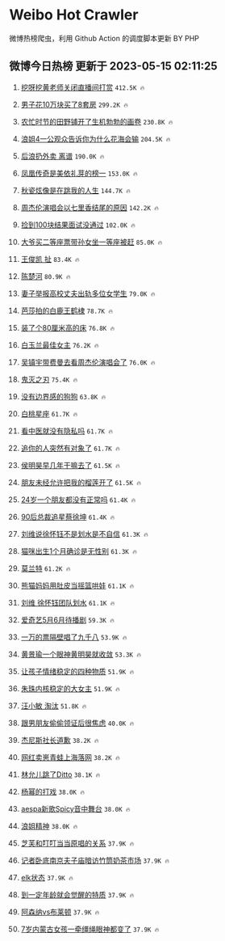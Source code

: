 # Weibo Hot Crawler 



微博热榜爬虫，利用 Github Action 的调度脚本更新 BY PHP 


## 微博今日热榜 更新于 2023-05-15 02:11:25 
1. [挖呀挖黄老师关闭直播间打赏](https://s.weibo.com/weibo?q=%23%E6%8C%96%E5%91%80%E6%8C%96%E9%BB%84%E8%80%81%E5%B8%88%E5%85%B3%E9%97%AD%E7%9B%B4%E6%92%AD%E9%97%B4%E6%89%93%E8%B5%8F%23&t=31&band_rank=1&Refer=top) `412.5K 🔥` 

1. [男子花10万块买了8套房](https://s.weibo.com/weibo?q=%23%E7%94%B7%E5%AD%90%E8%8A%B110%E4%B8%87%E5%9D%97%E4%B9%B0%E4%BA%868%E5%A5%97%E6%88%BF%23&t=31&band_rank=2&Refer=top) `299.2K 🔥` 

1. [农忙时节的田野铺开了生机勃勃的画卷](https://s.weibo.com/weibo?q=%23%E5%86%9C%E5%BF%99%E6%97%B6%E8%8A%82%E7%9A%84%E7%94%B0%E9%87%8E%E9%93%BA%E5%BC%80%E4%BA%86%E7%94%9F%E6%9C%BA%E5%8B%83%E5%8B%83%E7%9A%84%E7%94%BB%E5%8D%B7%23&t=31&band_rank=3&Refer=top) `230.8K 🔥` 

1. [浪姐4一公观众告诉你为什么花海会输](https://s.weibo.com/weibo?q=%23%E6%B5%AA%E5%A7%904%E4%B8%80%E5%85%AC%E8%A7%82%E4%BC%97%E5%91%8A%E8%AF%89%E4%BD%A0%E4%B8%BA%E4%BB%80%E4%B9%88%E8%8A%B1%E6%B5%B7%E4%BC%9A%E8%BE%93%23&t=31&band_rank=4&Refer=top) `204.5K 🔥` 

1. [后浪扔外卖 离谱](https://s.weibo.com/weibo?q=%E5%90%8E%E6%B5%AA%E6%89%94%E5%A4%96%E5%8D%96%20%E7%A6%BB%E8%B0%B1&t=31&band_rank=5&Refer=top) `190.0K 🔥` 

1. [凤凰传奇是美依礼芽的榜一](https://s.weibo.com/weibo?q=%23%E5%87%A4%E5%87%B0%E4%BC%A0%E5%A5%87%E6%98%AF%E7%BE%8E%E4%BE%9D%E7%A4%BC%E8%8A%BD%E7%9A%84%E6%A6%9C%E4%B8%80%23&t=31&band_rank=6&Refer=top) `153.0K 🔥` 

1. [秋瓷炫像是在跳我的人生](https://s.weibo.com/weibo?q=%23%E7%A7%8B%E7%93%B7%E7%82%AB%E5%83%8F%E6%98%AF%E5%9C%A8%E8%B7%B3%E6%88%91%E7%9A%84%E4%BA%BA%E7%94%9F%23&t=31&band_rank=7&Refer=top) `144.7K 🔥` 

1. [周杰伦演唱会以七里香结尾的原因](https://s.weibo.com/weibo?q=%23%E5%91%A8%E6%9D%B0%E4%BC%A6%E6%BC%94%E5%94%B1%E4%BC%9A%E4%BB%A5%E4%B8%83%E9%87%8C%E9%A6%99%E7%BB%93%E5%B0%BE%E7%9A%84%E5%8E%9F%E5%9B%A0%23&t=31&band_rank=8&Refer=top) `142.2K 🔥` 

1. [捡到100块结果面试没通过](https://s.weibo.com/weibo?q=%23%E6%8D%A1%E5%88%B0100%E5%9D%97%E7%BB%93%E6%9E%9C%E9%9D%A2%E8%AF%95%E6%B2%A1%E9%80%9A%E8%BF%87%23&t=31&band_rank=9&Refer=top) `102.0K 🔥` 

1. [大爷买二等座票带孙女坐一等座被赶](https://s.weibo.com/weibo?q=%23%E5%A4%A7%E7%88%B7%E4%B9%B0%E4%BA%8C%E7%AD%89%E5%BA%A7%E7%A5%A8%E5%B8%A6%E5%AD%99%E5%A5%B3%E5%9D%90%E4%B8%80%E7%AD%89%E5%BA%A7%E8%A2%AB%E8%B5%B6%23&t=31&band_rank=10&Refer=top) `85.0K 🔥` 

1. [王俊凯 扯](https://s.weibo.com/weibo?q=%E7%8E%8B%E4%BF%8A%E5%87%AF%20%E6%89%AF&t=31&band_rank=11&Refer=top) `83.4K 🔥` 

1. [陈楚河](https://s.weibo.com/weibo?q=%E9%99%88%E6%A5%9A%E6%B2%B3&t=31&band_rank=12&Refer=top) `80.9K 🔥` 

1. [妻子举报高校丈夫出轨多位女学生](https://s.weibo.com/weibo?q=%23%E5%A6%BB%E5%AD%90%E4%B8%BE%E6%8A%A5%E9%AB%98%E6%A0%A1%E4%B8%88%E5%A4%AB%E5%87%BA%E8%BD%A8%E5%A4%9A%E4%BD%8D%E5%A5%B3%E5%AD%A6%E7%94%9F%23&t=31&band_rank=13&Refer=top) `79.0K 🔥` 

1. [芭莎拍的白鹿王鹤棣](https://s.weibo.com/weibo?q=%23%E8%8A%AD%E8%8E%8E%E6%8B%8D%E7%9A%84%E7%99%BD%E9%B9%BF%E7%8E%8B%E9%B9%A4%E6%A3%A3%23&t=31&band_rank=14&Refer=top) `78.7K 🔥` 

1. [装了个80厘米高的床](https://s.weibo.com/weibo?q=%23%E8%A3%85%E4%BA%86%E4%B8%AA80%E5%8E%98%E7%B1%B3%E9%AB%98%E7%9A%84%E5%BA%8A%23&t=31&band_rank=15&Refer=top) `76.8K 🔥` 

1. [白玉兰最佳女主](https://s.weibo.com/weibo?q=%E7%99%BD%E7%8E%89%E5%85%B0%E6%9C%80%E4%BD%B3%E5%A5%B3%E4%B8%BB&t=31&band_rank=16&Refer=top) `76.2K 🔥` 

1. [吴镇宇带费曼去看周杰伦演唱会了](https://s.weibo.com/weibo?q=%23%E5%90%B4%E9%95%87%E5%AE%87%E5%B8%A6%E8%B4%B9%E6%9B%BC%E5%8E%BB%E7%9C%8B%E5%91%A8%E6%9D%B0%E4%BC%A6%E6%BC%94%E5%94%B1%E4%BC%9A%E4%BA%86%23&t=31&band_rank=17&Refer=top) `76.0K 🔥` 

1. [鬼灭之刃](https://s.weibo.com/weibo?q=%E9%AC%BC%E7%81%AD%E4%B9%8B%E5%88%83&t=31&band_rank=18&Refer=top) `75.4K 🔥` 

1. [没有边界感的狗狗](https://s.weibo.com/weibo?q=%E6%B2%A1%E6%9C%89%E8%BE%B9%E7%95%8C%E6%84%9F%E7%9A%84%E7%8B%97%E7%8B%97&t=31&band_rank=19&Refer=top) `63.8K 🔥` 

1. [白桃星座](https://s.weibo.com/weibo?q=%E7%99%BD%E6%A1%83%E6%98%9F%E5%BA%A7&t=31&band_rank=20&Refer=top) `61.7K 🔥` 

1. [看中医就没有隐私吗](https://s.weibo.com/weibo?q=%23%E7%9C%8B%E4%B8%AD%E5%8C%BB%E5%B0%B1%E6%B2%A1%E6%9C%89%E9%9A%90%E7%A7%81%E5%90%97%23&t=31&band_rank=21&Refer=top) `61.7K 🔥` 

1. [追你的人突然有对象了](https://s.weibo.com/weibo?q=%23%E8%BF%BD%E4%BD%A0%E7%9A%84%E4%BA%BA%E7%AA%81%E7%84%B6%E6%9C%89%E5%AF%B9%E8%B1%A1%E4%BA%86%23&t=31&band_rank=22&Refer=top) `61.7K 🔥` 

1. [侯明昊早几年干嘛去了](https://s.weibo.com/weibo?q=%23%E4%BE%AF%E6%98%8E%E6%98%8A%E6%97%A9%E5%87%A0%E5%B9%B4%E5%B9%B2%E5%98%9B%E5%8E%BB%E4%BA%86%23&t=31&band_rank=23&Refer=top) `61.5K 🔥` 

1. [朋友未经允许把我的榴莲开了](https://s.weibo.com/weibo?q=%23%E6%9C%8B%E5%8F%8B%E6%9C%AA%E7%BB%8F%E5%85%81%E8%AE%B8%E6%8A%8A%E6%88%91%E7%9A%84%E6%A6%B4%E8%8E%B2%E5%BC%80%E4%BA%86%23&t=31&band_rank=24&Refer=top) `61.5K 🔥` 

1. [24岁一个朋友都没有正常吗](https://s.weibo.com/weibo?q=%2324%E5%B2%81%E4%B8%80%E4%B8%AA%E6%9C%8B%E5%8F%8B%E9%83%BD%E6%B2%A1%E6%9C%89%E6%AD%A3%E5%B8%B8%E5%90%97%23&t=31&band_rank=25&Refer=top) `61.4K 🔥` 

1. [90后总裁追星蔡徐坤](https://s.weibo.com/weibo?q=%2390%E5%90%8E%E6%80%BB%E8%A3%81%E8%BF%BD%E6%98%9F%E8%94%A1%E5%BE%90%E5%9D%A4%23&t=31&band_rank=26&Refer=top) `61.4K 🔥` 

1. [刘维说徐怀钰不是划水是不自信](https://s.weibo.com/weibo?q=%23%E5%88%98%E7%BB%B4%E8%AF%B4%E5%BE%90%E6%80%80%E9%92%B0%E4%B8%8D%E6%98%AF%E5%88%92%E6%B0%B4%E6%98%AF%E4%B8%8D%E8%87%AA%E4%BF%A1%23&t=31&band_rank=27&Refer=top) `61.3K 🔥` 

1. [猫咪出生1个月确诊是无性别](https://s.weibo.com/weibo?q=%23%E7%8C%AB%E5%92%AA%E5%87%BA%E7%94%9F1%E4%B8%AA%E6%9C%88%E7%A1%AE%E8%AF%8A%E6%98%AF%E6%97%A0%E6%80%A7%E5%88%AB%23&t=31&band_rank=28&Refer=top) `61.3K 🔥` 

1. [莫兰特](https://s.weibo.com/weibo?q=%E8%8E%AB%E5%85%B0%E7%89%B9&t=31&band_rank=29&Refer=top) `61.2K 🔥` 

1. [熊猫妈妈用肚皮当摇篮哄娃](https://s.weibo.com/weibo?q=%23%E7%86%8A%E7%8C%AB%E5%A6%88%E5%A6%88%E7%94%A8%E8%82%9A%E7%9A%AE%E5%BD%93%E6%91%87%E7%AF%AE%E5%93%84%E5%A8%83%23&t=31&band_rank=30&Refer=top) `61.1K 🔥` 

1. [刘维 徐怀钰团队划水](https://s.weibo.com/weibo?q=%E5%88%98%E7%BB%B4%20%E5%BE%90%E6%80%80%E9%92%B0%E5%9B%A2%E9%98%9F%E5%88%92%E6%B0%B4&t=31&band_rank=31&Refer=top) `61.1K 🔥` 

1. [爱奇艺5月6月待播剧](https://s.weibo.com/weibo?q=%23%E7%88%B1%E5%A5%87%E8%89%BA5%E6%9C%886%E6%9C%88%E5%BE%85%E6%92%AD%E5%89%A7%23&t=31&band_rank=32&Refer=top) `59.3K 🔥` 

1. [一万的票隔壁唱了九千八](https://s.weibo.com/weibo?q=%23%E4%B8%80%E4%B8%87%E7%9A%84%E7%A5%A8%E9%9A%94%E5%A3%81%E5%94%B1%E4%BA%86%E4%B9%9D%E5%8D%83%E5%85%AB%23&t=31&band_rank=33&Refer=top) `53.9K 🔥` 

1. [黄景瑜一个眼神黄明昊就收敛](https://s.weibo.com/weibo?q=%23%E9%BB%84%E6%99%AF%E7%91%9C%E4%B8%80%E4%B8%AA%E7%9C%BC%E7%A5%9E%E9%BB%84%E6%98%8E%E6%98%8A%E5%B0%B1%E6%94%B6%E6%95%9B%23&t=31&band_rank=34&Refer=top) `53.3K 🔥` 

1. [让孩子情绪稳定的四种物质](https://s.weibo.com/weibo?q=%E8%AE%A9%E5%AD%A9%E5%AD%90%E6%83%85%E7%BB%AA%E7%A8%B3%E5%AE%9A%E7%9A%84%E5%9B%9B%E7%A7%8D%E7%89%A9%E8%B4%A8&t=31&band_rank=35&Refer=top) `51.9K 🔥` 

1. [朱珠内核稳定的大女主](https://s.weibo.com/weibo?q=%23%E6%9C%B1%E7%8F%A0%E5%86%85%E6%A0%B8%E7%A8%B3%E5%AE%9A%E7%9A%84%E5%A4%A7%E5%A5%B3%E4%B8%BB%23&t=31&band_rank=36&Refer=top) `51.9K 🔥` 

1. [汪小敏 淘汰](https://s.weibo.com/weibo?q=%E6%B1%AA%E5%B0%8F%E6%95%8F%20%E6%B7%98%E6%B1%B0&t=31&band_rank=37&Refer=top) `51.8K 🔥` 

1. [跟男朋友偷偷领证后很焦虑](https://s.weibo.com/weibo?q=%23%E8%B7%9F%E7%94%B7%E6%9C%8B%E5%8F%8B%E5%81%B7%E5%81%B7%E9%A2%86%E8%AF%81%E5%90%8E%E5%BE%88%E7%84%A6%E8%99%91%23&t=31&band_rank=38&Refer=top) `40.0K 🔥` 

1. [杰尼斯社长道歉](https://s.weibo.com/weibo?q=%23%E6%9D%B0%E5%B0%BC%E6%96%AF%E7%A4%BE%E9%95%BF%E9%81%93%E6%AD%89%23&t=31&band_rank=39&Refer=top) `38.2K 🔥` 

1. [网红卖崽青蛙上海落网](https://s.weibo.com/weibo?q=%23%E7%BD%91%E7%BA%A2%E5%8D%96%E5%B4%BD%E9%9D%92%E8%9B%99%E4%B8%8A%E6%B5%B7%E8%90%BD%E7%BD%91%23&t=31&band_rank=40&Refer=top) `38.2K 🔥` 

1. [林允儿跳了Ditto](https://s.weibo.com/weibo?q=%23%E6%9E%97%E5%85%81%E5%84%BF%E8%B7%B3%E4%BA%86Ditto%23&t=31&band_rank=41&Refer=top) `38.1K 🔥` 

1. [杨幂的打戏](https://s.weibo.com/weibo?q=%23%E6%9D%A8%E5%B9%82%E7%9A%84%E6%89%93%E6%88%8F%23&t=31&band_rank=42&Refer=top) `38.0K 🔥` 

1. [aespa新歌Spicy音中舞台](https://s.weibo.com/weibo?q=%23aespa%E6%96%B0%E6%AD%8CSpicy%E9%9F%B3%E4%B8%AD%E8%88%9E%E5%8F%B0%23&t=31&band_rank=43&Refer=top) `38.0K 🔥` 

1. [浪姐精神](https://s.weibo.com/weibo?q=%E6%B5%AA%E5%A7%90%E7%B2%BE%E7%A5%9E&t=31&band_rank=44&Refer=top) `38.0K 🔥` 

1. [芝芙和叮叮当当原唱的关系](https://s.weibo.com/weibo?q=%23%E8%8A%9D%E8%8A%99%E5%92%8C%E5%8F%AE%E5%8F%AE%E5%BD%93%E5%BD%93%E5%8E%9F%E5%94%B1%E7%9A%84%E5%85%B3%E7%B3%BB%23&t=31&band_rank=45&Refer=top) `37.9K 🔥` 

1. [记者卧底南京夫子庙暗访竹筒奶茶市场](https://s.weibo.com/weibo?q=%23%E8%AE%B0%E8%80%85%E5%8D%A7%E5%BA%95%E5%8D%97%E4%BA%AC%E5%A4%AB%E5%AD%90%E5%BA%99%E6%9A%97%E8%AE%BF%E7%AB%B9%E7%AD%92%E5%A5%B6%E8%8C%B6%E5%B8%82%E5%9C%BA%23&t=31&band_rank=46&Refer=top) `37.9K 🔥` 

1. [elk状态](https://s.weibo.com/weibo?q=elk%E7%8A%B6%E6%80%81&t=31&band_rank=47&Refer=top) `37.9K 🔥` 

1. [到一定年龄就会觉醒的特质](https://s.weibo.com/weibo?q=%23%E5%88%B0%E4%B8%80%E5%AE%9A%E5%B9%B4%E9%BE%84%E5%B0%B1%E4%BC%9A%E8%A7%89%E9%86%92%E7%9A%84%E7%89%B9%E8%B4%A8%23&t=31&band_rank=48&Refer=top) `37.9K 🔥` 

1. [阿森纳vs布莱顿](https://s.weibo.com/weibo?q=%23%E9%98%BF%E6%A3%AE%E7%BA%B3vs%E5%B8%83%E8%8E%B1%E9%A1%BF%23&t=31&band_rank=49&Refer=top) `37.9K 🔥` 

1. [7岁内蒙古女孩一牵缰绳眼神都变了](https://s.weibo.com/weibo?q=%237%E5%B2%81%E5%86%85%E8%92%99%E5%8F%A4%E5%A5%B3%E5%AD%A9%E4%B8%80%E7%89%B5%E7%BC%B0%E7%BB%B3%E7%9C%BC%E7%A5%9E%E9%83%BD%E5%8F%98%E4%BA%86%23&t=31&band_rank=50&Refer=top) `37.9K 🔥` 

